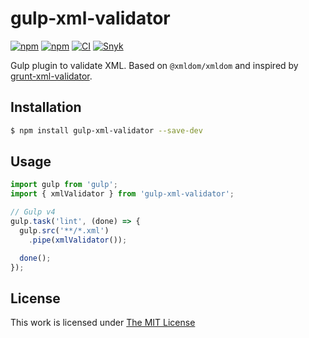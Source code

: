 # gulp-xml-validator

[![npm](https://flat.badgen.net/npm/license/gulp-xml-validator)](https://www.npmjs.org/package/gulp-xml-validator)
[![npm](https://flat.badgen.net/npm/v/gulp-xml-validator)](https://www.npmjs.org/package/gulp-xml-validator)
[![CI](https://img.shields.io/github/actions/workflow/status/idleberg/gulp-xml-validator/default.yml?style=flat-square)](https://github.com/idleberg/gulp-xml-validator/actions)
[![Snyk](https://flat.badgen.net/snyk/idleberg/gulp-xml-validator)](https://snyk.io/vuln/npm:gulp-xml-validator)

Gulp plugin to validate XML. Based on `@xmldom/xmldom` and inspired by [grunt-xml-validator](https://github.com/kajyr/grunt-xml-validator).

## Installation

```sh
$ npm install gulp-xml-validator --save-dev
```

## Usage

```js
import gulp from 'gulp';
import { xmlValidator } from 'gulp-xml-validator';

// Gulp v4
gulp.task('lint', (done) => {
  gulp.src('**/*.xml')
    .pipe(xmlValidator());

  done();
});
```

## License

This work is licensed under [The MIT License](https://opensource.org/licenses/MIT)
